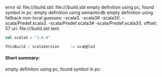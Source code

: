 error id: file://<WORKSPACE>/build.sbt:
file://<WORKSPACE>/build.sbt
empty definition using pc, found symbol in pc: 
empty definition using semanticdb
empty definition using fallback
non-local guesses:
	 -scala3.
	 -scala3#
	 -scala3().
	 -scala/Predef.scala3.
	 -scala/Predef.scala3#
	 -scala/Predef.scala3().
offset: 57
uri: file://<WORKSPACE>/build.sbt
text:
```scala
val scala3 = "3.6.4"

ThisBuild / scalaVersion     := sca@@la3
```


#### Short summary: 

empty definition using pc, found symbol in pc: 